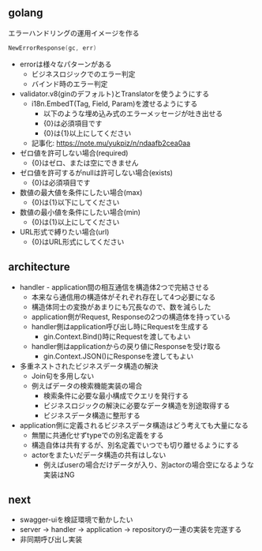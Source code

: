 ## golang

エラーハンドリングの運用イメージを作る  

```go
NewErrorResponse(gc, err)
```

- errorは様々なパターンがある
	- ビジネスロジックでのエラー判定
	- バインド時のエラー判定
- validator.v8(ginのデフォルト)とTranslatorを使うようにする
	- i18n.EmbedT(Tag, Field, Param)を渡せるようにする
		- 以下のような埋め込み式のエラーメッセージが吐き出せる
		- {0}は必須項目です
		- {0}は{1}以上にしてください
	- 記事化: https://note.mu/yukpiz/n/ndaafb2cea0aa
- ゼロ値を許可しない場合(required)
	- {0}はゼロ、または空にできません
- ゼロ値を許可するがnullは許可しない場合(exists)
	- {0}は必須項目です
- 数値の最大値を条件にしたい場合(max)
	- {0}は{1}以下にしてください
- 数値の最小値を条件にしたい場合(min)
	- {0}は{1}以上にしてください
- URL形式で縛りたい場合(url)
	- {0}はURL形式にしてください


## architecture

- handler - application間の相互通信を構造体2つで完結させる
	- 本来なら通信用の構造体がそれぞれ存在して4つ必要になる
	- 構造体同士の変換があまりにも冗長なので、数を減らした
	- application側がRequest, Responseの2つの構造体を持っている
	- handler側はapplication呼び出し時にRequestを生成する
		- gin.Context.Bind()時にRequestを渡してもよい
	- handler側はapplicationからの戻り値にResponseを受け取る
		- gin.Context.JSON()にResponseを渡してもよい
- 多重ネストされたビジネスデータ構造の解決
	- Join句を多用しない
	- 例えばデータの検索機能実装の場合
		- 検索条件に必要な最小構成でクエリを発行する
		- ビジネスロジックの解決に必要なデータ構造を別途取得する
		- ビジネスデータ構造に整形する
- application側に定義されるビジネスデータ構造はどう考えても大量になる
	- 無闇に共通化せずtypeでの別名定義をする
	- 構造自体は共有するが、別名定義でいつでも切り離せるようにする
	- actorをまたいだデータ構造の共有はしない
		- 例えばuserの場合だけデータが入り、別actorの場合空になるような実装はNG

## next

- swagger-uiを検証環境で動かしたい
- server -> handler -> application -> repositoryの一連の実装を完遂する
- 非同期呼び出し実装
